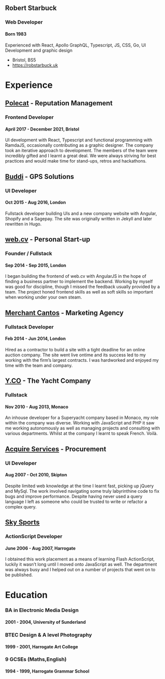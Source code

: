 ## Robert Starbuck
### Web Developer
#### Born 1983
  
Experienced with React, Apollo GraphQL, Typescript, JS, CSS, Go, UI Development and graphic design

- Bristol, BS5
- https://robstarbuck.uk

# Experience

## [Polecat](https://polecat.com/) - Reputation Management
### Frontend Developer
#### April 2017 - December 2021, Bristol

UI development with React, Typescript and functional programming with RamdaJS, occasionally contributing as a graphic designer. The company took an iterative approach to development. The members of the team were incredibly gifted and I learnt a great deal. We were always striving for best practices and would make time for stand-ups, retros and hackathons.

## [Buddi](https://www.buddi.co.uk) - GPS Solutions
### UI Developer
#### Oct 2015 - Aug 2016, London

Full­stack developer building UIs and a new company website with Angular, Shopify and a Sagepay. The site was originally written in Jekyll and later rewritten in Hugo.

## [web.cv](https://web.cv) - Personal Start-up
### Founder / Fullstack
#### Sep 2014 - Sep 2015, London

I began building the front­end of web.cv with AngularJS in the hope of finding a business partner to implement the back­end. Working by myself was good for discipline, though I missed the feedback usually provided by a team. The project honed front­end skills as well as soft­ skills so important when working under your own steam.

## [Merchant Cantos](https://merchantcantos.com) - Marketing Agency
### Fullstack Developer
#### Feb 2014 - Jun 2014, London

Hired as a contractor to build a site with a tight deadline for an online auction company. The site went live on­time and its success led to my working with the firm’s largest contracts. I was hard­worked and enjoyed my time with the team and company.

## [Y.CO](https://y.co) - The Yacht Company
### Fullstack
#### Nov 2010 - Aug 2013, Monaco

An in­house developer for a Superyacht company based in Monaco, my role within the company was diverse. Working with JavaScript and PHP it saw me working autonomously as well as managing projects and consulting with various departments. Whilst at the company I learnt to speak French. Voilà.

## [Acquire Services](https://www.compass-group.co.uk/) - Procurement
### UI Developer
#### Aug 2007 - Oct 2010, Skipton

Despite limited web ­knowledge at the time I learnt fast, picking up jQuery and MySql. The work involved navigating some truly labyrinthine code to fix bugs and improve performance. Despite having never used a query language I left as someone who could be trusted to write or refactor a complex query.

## [Sky Sports](https://skysports.com)
### ActionScript Developer
#### June 2006 - Aug 2007, Harrogate

I obtained this work placement as a means of learning Flash ActionScript, luckily it wasn’t long until I moved onto JavaScript as well. The department was always busy and I helped out on a number of projects that went on to be published.

# Education

### BA in Electronic Media Design
#### 2001 - 2004, University of Sunderland

### BTEC Design & A level Photography
#### 1999 - 2001, Harrogate Art College

### 9 GCSEs (Maths,English)
#### 1994 - 1999, Harrogate Grammar School
